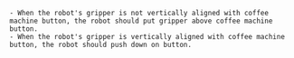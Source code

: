 
    - When the robot's gripper is not vertically aligned with coffee machine button, the robot should put gripper above coffee machine button.
    - When the robot's gripper is vertically aligned with coffee machine button, the robot should push down on button.